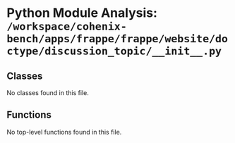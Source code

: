 # Python Module Analysis: `/workspace/cohenix-bench/apps/frappe/frappe/website/doctype/discussion_topic/__init__.py`

## Classes

No classes found in this file.


## Functions

No top-level functions found in this file.
